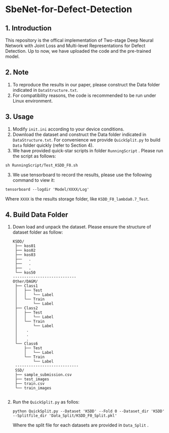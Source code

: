 # SbeNet-for-Defect-Detection

## 1. Introduction
This repository is the offical implementation of Two-stage Deep Neural Network with Joint Loss and Multi-level Representations for Defect Detection. Up to now, we have uploaded the code and the pre-trained model.

## 2. Note
1. To reproduce the results in our paper, please construct the Data folder indicated in `DataStructure.txt`.
2. For compatibility reasons, the code is recommended to be run under Linux environment.

## 3. Usage
1. Modify `init.ini` according to your device conditions.
2. Download the dataset and construct the Data folder indicated in `DataStructure.txt`. For convenience we provide `QuickSplit.py` to build `Data` folder quickly (refer to Section 4).
3. We have provided quick-star scripts in folder `RunningScript` . Please run the script as follows:
```
sh RunningScript/Test_KSDD_F0.sh
```
3. We use tensorboard to record the results, please use the following command to view it:
```
tensorboard --logdir 'Model/XXXX/Log'
```
Where `XXXX` is the results storage folder, like `KSDD_F0_lambda0.7_Test`.

## 4. Build Data Folder
1. Down load and unpack the dataset. Please ensure the structure of dataset folder as follow:
   ```
   KSDD/
    ├── kos01
    ├── kos02
    ├── kos03
    ├──   .
    ├──   .
    ├──   .
    └── kos50
   ----------------------------
   Other/DAGM/
    ├── Class1
    │   ├── Test
    │   │   └── Label
    │   └── Train
    │       └── Label
    ├── Class2
    │   ├── Test
    │   │   └── Label
    │   └── Train
    │       └── Label
    │    .
    │    .
    │    .
    └── Class6
        ├── Test
        │   └── Label
        └── Train
            └── Label
    ----------------------------
    SSD/
    ├── sample_submission.csv
    ├── test_images
    ├── train.csv
    └── train_images
    
   ```
2. Run the `QuickSplit.py` as follos:
   ```
   python QuickSplit.py --Dataset 'KSDD' --Fold 0 --Dataset_dir 'KSDD' --Splitfile_dir 'Data_Split/KSDD_F0_Split.pkl'
   ```
   Where the split file for each datasets are provided in `Data_Split` .
